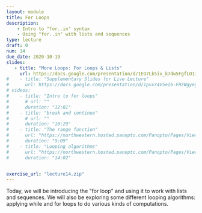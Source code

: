 ```yaml
---
layout: module
title: For Loops
description:
    - Intro to "for..in" syntax
    - Using "for..in" with lists and sequences
type: lecture
draft: 0
num: 14
due_date: 2020-10-19
slides: 
   - title: "More Loops: For Loops & Lists"
     url: https://docs.google.com/presentation/d/1EO7Lk5iv_k7dw5FgfLO13T1AD2-LpRzCd-uHtDSq8yM/edit?usp=sharing
#    - title: "Supplementary Slides for Live Lecture"
#      url: https://docs.google.com/presentation/d/1pvxr4V5eI6-FHzWgyegmPQbEha_Cw6-Xlb3DoDjudS4/edit?usp=sharing
# videos:
#    - title: "Intro to for loops"
#      # url: ""
#      duration: "12:01"
#    - title: "break and continue"
#      # url: ""
#      duration: "10:29"
#    - title: "The range function"
#      url: "https://northwestern.hosted.panopto.com/Panopto/Pages/Viewer.aspx?id=46489f3e-0c40-478b-8f76-ac570179345d"
#      duration: "9:09"
#    - title: "Looping algorithms"
#      url: "https://northwestern.hosted.panopto.com/Panopto/Pages/Viewer.aspx?id=6b95a7de-2b8a-4c86-ab89-ac5701793481"
#      duration: "14:02"


exercise_url: "lecture14.zip"
---
```


Today, we will be introducing the "for loop" and using it to work with lists and sequences. We will also be exploring some different looping algorithms: applying while and for loops to do various kinds of computations.